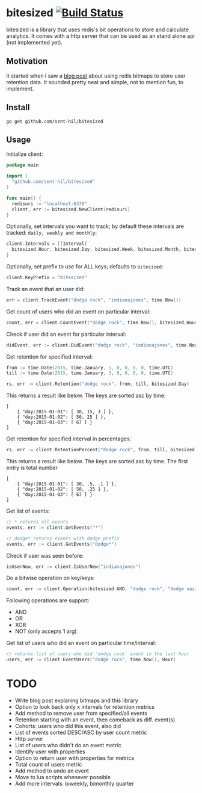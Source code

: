 # bitesized [![Build Status](https://travis-ci.org/sent-hil/bitesized.svg?branch=master)](https://travis-ci.org/sent-hil/bitesized)

bitesized is a library that uses redis's bit operations to store and calculate analytics. It comes with a http server that can be used as an stand alone api (not implemented yet).

## Motivation

It started when I saw a [blog post](http://blog.getspool.com/2011/11/29/fast-easy-realtime-metrics-using-redis-bitmaps/) about using redis bitmaps to store user retention data. It sounded pretty neat and simple, not to mention fun, to implement.

## Install

`go get github.com/sent-hil/bitesized`

## Usage

Initialize client:

```go
package main

import (
  "github.com/sent-hil/bitesized"
)

func main() {
  redisuri := "localhost:6379"
  client, err := bitesized.NewClient(redisuri)
}
```

Optionally, set intervals you want to track; by default these intervals are tracked: `daily, weekly and monthly`:

```go
client.Intervals = []Interval{
  bitesized.Hour, bitesized.Day, bitesized.Week, bitesized.Month, bitesized.Year
}
```

Optionally, set prefix to use for ALL keys; defaults to `bitesized`:

```go
client.KeyPrefix = "bitesized"
```

Track an event that an user did:

```go
err = client.TrackEvent("dodge rock", "indianajones", time.Now())
```

Get count of users who did an event on particular interval:

```go
count, err = client.CountEvent("dodge rock", time.Now(), bitesized.Hour)
```

Check if user did an event for particular interval:

```go
didEvent, err := client.DidEvent("dodge rock", "indianajones", time.Now(), bitesized.Hour)
```

Get retention for specified interval:

```go
from := time.Date(2015, time.January, 1, 0, 0, 0, 0, time.UTC)
till := time.Date(2015, time.January, 3, 0, 0, 0, 0, time.UTC)

rs, err := client.Retention("dodge rock", from, till, bitesized.Day)
```

This returns a result like below. The keys are sorted asc by time:

```
[
    { "day:2015-01-01": [ 30, 15, 3 ] },
    { "day:2015-01-02": [ 50, 25 ] },
    { "day:2015-01-03": [ 67 ] }
]
```

Get retention for specified interval in percentages:

```go
rs, err := client.RetentionPercent("dodge rock", from, till, bitesized.Day)
```

This returns a result like below. The keys are sorted asc by time. The first entry is total number

```
[
    { "day:2015-01-01": [ 30, .5, .1 ] },
    { "day:2015-01-02": [ 50, .25 ] },
    { "day:2015-01-03": [ 67 ] }
]
```

Get list of events:

```go
// * returns all events
events, err := client.GetEvents("*")

// dodge* returns events with dodge prefix
events, err := client.GetEvents("dodge*")
```

Check if user was seen before:

```go
isUserNew, err := client.IsUserNew("indianajones")
```

Do a bitwise operation on key/keys:

```go
count, err := client.Operation(bitesized.AND, "dodge rock", "dodge nazis")
```

Following operations are support:

* AND
* OR
* XOR
* NOT (only accepts 1 arg)

Get list of users who did an event on particular time/interval:

```go
// returns list of users who did 'dodge rock' event in the last hour
users, err := client.EventUsers("dodge rock", time.Now(), Hour)
```

# TODO

* Write blog post explaning bitmaps and this library
* Option to look back only x intervals for retention metrics
* Add method to remove user from specified/all events
* Retention starting with an event, then comeback as diff. event(s)
* Cohorts: users who did this event, also did
* List of events sorted DESC/ASC by user count metric
* Http server
* List of users who didn't do an event metric
* Identify user with properties
* Option to return user with properties for metrics
* Total count of users metric
* Add method to undo an event
* Move to lua scripts whenever possible
* Add more intervals: biweekly, bimonthly quarter
